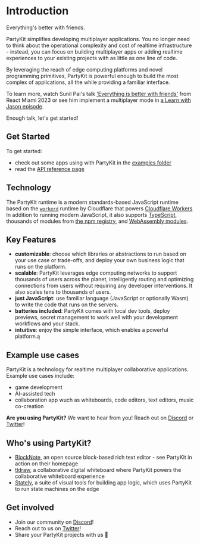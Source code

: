 # Introduction

Everything's better with friends.

PartyKit simplifies developing multiplayer applications. You no longer need to think about the operational complexity and cost of realtime infrastructure - instead, you can focus on building multiplayer apps or adding realtime experiences to your existing projects with as little as one line of code.

By leveraging the reach of edge computing platforms and novel programming primitives, PartyKit is powerful enough to build the most complex of applications, all the while providing a familiar interface.

To learn more, watch Sunil Pai's talk ['Everything is better with friends'](https://www.youtube.com/watch?v=wd8QTRjZZaE) from React Miami 2023 or see him implement a multiplayer mode in [a Learn with Jason episode](https://www.youtube.com/watch?v=qvAzFoaxvAE&t=3418s).

Enough talk, let's get started!

## Get Started

To get started:

- check out some apps using with PartyKit in the [examples folder](https://github.com/partykit/partykit/tree/main/examples)
- read the [API reference page](https://github.com/partykit/partykit/blob/main/docs/reference.md)

## Technology

The PartyKit runtime is a modern standards-based JavaScript runtime based on the [`workerd`](https://github.com/cloudflare/workerd) runtime by Cloudflare that powers [Cloudflare Workers](https://workers.cloudflare.com/) In addition to running modern JavaScript, it also supports [TypeScript](https://www.typescriptlang.org/), thousands of modules from [the npm registry](https://www.npmjs.com/), and [WebAssembly modules](https://webassembly.org/).

## Key Features

- **customizable**: choose which libraries or abstractions to run based on your use case or trade-offs, and deploy your own business logic that runs on the platform.
- **scalable**: PartyKit leverages edge computing networks to support thousands of users across the planet, intelligently routing and optimizing connections from users without requiring any developer interventions. It also scales tens to thousands of users.
- **just JavaScript**: use familiar language (JavaScript or optionally Wasm) to write the code that runs on the servers.
- **batteries included**: PartyKit comes with local dev tools, deploy previews, secret management to work well with your development workflows and your stack.
- **intuitive**: enjoy the simple interface, which enables a powerful platform.ą

## Example use cases

PartyKit is a technology for realtime multiplayer collaborative applications. Example use cases include:

- game development
- AI-assisted tech
- collaboration app wuch as whiteboards, code editors, text editors, music co-creation

**Are you using PartyKit?** We want to hear from you!
Reach out on [Discord](https://discord.gg/KDZb7J4uxJ) or [Twitter](https://twitter.com/partykit_io)!

## Who's using PartyKit?

- [BlockNote](https://www.blocknotejs.org/), an open source block-based rich text editor - see PartyKit in action on their homepage
- [tldraw](https://tldraw.com/), a collaborative digital whiteboard where PartyKit powers the collaborative whiteboard experience
- [Stately](https://stately.ai/), a suite of visual tools for building app logic, which uses PartyKit to run state machines on the edge

## Get involved

- Join our community on [Discord](https://discord.gg/KDZb7J4uxJ)!
- Reach out to us on [Twitter](https://twitter.com/partykit_io)!
- Share your PartyKit projects with us 🥳